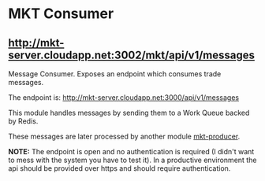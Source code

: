 # MKT Consumer

## http://mkt-server.cloudapp.net:3002/mkt/api/v1/messages

Message Consumer. Exposes an endpoint which consumes trade messages.

The endpoint is: http://mkt-server.cloudapp.net:3000/api/v1/messages

This module handles messages by sending them to a Work Queue backed by Redis.

These messages are later processed by another module [mkt-producer](https://github.com/mcmartins/mkt-processor).

**NOTE:** The endpoint is open and no authentication is required (I didn't want to mess with the system you have to test it). In a productive environment the api should be provided over https and should require authentication.
